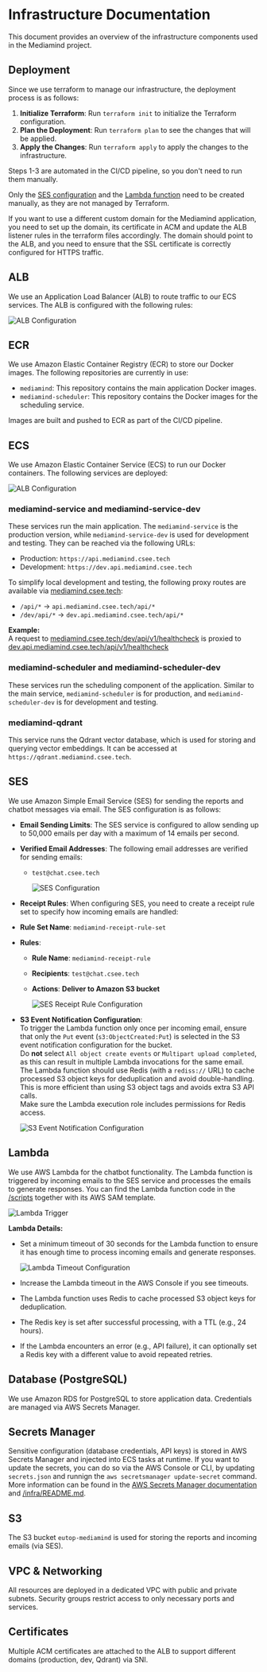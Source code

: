# Infrastructure Documentation

This document provides an overview of the infrastructure components used in the Mediamind project.

## Deployment

Since we use terraform to manage our infrastructure, the deployment process is as follows:

1. **Initialize Terraform**: Run `terraform init` to initialize the Terraform configuration.
2. **Plan the Deployment**: Run `terraform plan` to see the changes that will be applied.
3. **Apply the Changes**: Run `terraform apply` to apply the changes to the infrastructure.

Steps 1-3 are automated in the CI/CD pipeline, so you don't need to run them manually.

Only the [SES configuration](#ses) and the [Lambda function](#lambda) need to be created manually, as they are not managed by Terraform.

If you want to use a different custom domain for the Mediamind application, you need to set up the domain, its certificate in ACM and update the ALB listener rules in the terraform files accordingly. The domain should point to the ALB, and you need to ensure that the SSL certificate is correctly configured for HTTPS traffic.

## ALB

We use an Application Load Balancer (ALB) to route traffic to our ECS services. The ALB is configured with the following rules:

![ALB Configuration](./images/alb.png)

## ECR

We use Amazon Elastic Container Registry (ECR) to store our Docker images. The following repositories are currently in use:

- `mediamind`: This repository contains the main application Docker images.
- `mediamind-scheduler`: This repository contains the Docker images for the scheduling service.

Images are built and pushed to ECR as part of the CI/CD pipeline.

## ECS

We use Amazon Elastic Container Service (ECS) to run our Docker containers. The following services are deployed:

![ALB Configuration](./images/ecs.png)

### mediamind-service and mediamind-service-dev

These services run the main application. The `mediamind-service` is the production version, while `mediamind-service-dev` is used for development and testing. They can be reached via the following URLs:

- Production: `https://api.mediamind.csee.tech`
- Development: `https://dev.api.mediamind.csee.tech`

To simplify local development and testing, the following proxy routes are available via [mediamind.csee.tech](https://mediamind.csee.tech):

- `/api/*` → `api.mediamind.csee.tech/api/*`
- `/dev/api/*` → `dev.api.mediamind.csee.tech/api/*`

**Example:**  
A request to [mediamind.csee.tech/dev/api/v1/healthcheck](https://mediamind.csee.tech/dev/api/v1/healthcheck) is proxied to [dev.api.mediamind.csee.tech/api/v1/healthcheck](https://dev.api.mediamind.csee.tech/api/v1/healthcheck)

### mediamind-scheduler and mediamind-scheduler-dev

These services run the scheduling component of the application. Similar to the main service, `mediamind-scheduler` is for production, and `mediamind-scheduler-dev` is for development and testing.

### mediamind-qdrant

This service runs the Qdrant vector database, which is used for storing and querying vector embeddings. It can be accessed at `https://qdrant.mediamind.csee.tech`.

## SES

We use Amazon Simple Email Service (SES) for sending the reports and chatbot messages via email. The SES configuration is as follows:

- **Email Sending Limits**: The SES service is configured to allow sending up to 50,000 emails per day with a maximum of 14 emails per second.

- **Verified Email Addresses**: The following email addresses are verified for sending emails:

  - `test@chat.csee.tech`

    ![SES Configuration](./images/ses.png)

- **Receipt Rules**: When configuring SES, you need to create a receipt rule set to specify how incoming emails are handled:

- **Rule Set Name**: `mediamind-receipt-rule-set`
- **Rules**:

  - **Rule Name**: `mediamind-receipt-rule`
  - **Recipients**: `test@chat.csee.tech`
  - **Actions**: **Deliver to Amazon S3 bucket**

    ![SES Receipt Rule Configuration](./images/ses-action.png)

- **S3 Event Notification Configuration**:  
  To trigger the Lambda function only once per incoming email, ensure that only the `Put` event (`s3:ObjectCreated:Put`) is selected in the S3 event notification configuration for the bucket.  
  Do **not** select `All object create events` or `Multipart upload completed`, as this can result in multiple Lambda invocations for the same email.  
  The Lambda function should use Redis (with a `rediss://` URL) to cache processed S3 object keys for deduplication and avoid double-handling.  
  This is more efficient than using S3 object tags and avoids extra S3 API calls.  
  Make sure the Lambda execution role includes permissions for Redis access.

  ![S3 Event Notification Configuration](./images/s3-notification.png)

## Lambda

We use AWS Lambda for the chatbot functionality. The Lambda function is triggered by incoming emails to the SES service and processes the emails to generate responses. You can find the Lambda function code in the [/scripts](/scripts/lambda/) together with its AWS SAM template.

![Lambda Trigger](./images/lambda-trigger.png)

**Lambda Details:**

- Set a minimum timeout of 30 seconds for the Lambda function to ensure it has enough time to process incoming emails and generate responses.

  ![Lambda Timeout Configuration](./images/lambda-config.png)

- Increase the Lambda timeout in the AWS Console if you see timeouts.
- The Lambda function uses Redis to cache processed S3 object keys for deduplication.
- The Redis key is set after successful processing, with a TTL (e.g., 24 hours).
- If the Lambda encounters an error (e.g., API failure), it can optionally set a Redis key with a different value to avoid repeated retries.


## Database (PostgreSQL)

We use Amazon RDS for PostgreSQL to store application data. Credentials are managed via AWS Secrets Manager.

## Secrets Manager

Sensitive configuration (database credentials, API keys) is stored in AWS Secrets Manager and injected into ECS tasks at runtime. If you want to update the secrets, you can do so via the AWS Console or CLI, by updating `secrets.json` and runnign the `aws secretsmanager update-secret` command. More information can be found in the [AWS Secrets Manager documentation](https://docs.aws.amazon.com/secretsmanager/latest/userguide/manage_update.html) and [/infra/README.md](/infra/README.md).

## S3

The S3 bucket `eutop-mediamind` is used for storing the reports and incoming emails (via SES).

## VPC & Networking

All resources are deployed in a dedicated VPC with public and private subnets. Security groups restrict access to only necessary ports and services.

## Certificates

Multiple ACM certificates are attached to the ALB to support different domains (production, dev, Qdrant) via SNI.
